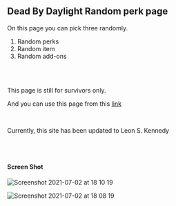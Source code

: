 ## Dead By Daylight Random perk page

On this page you can pick three randomly.

1. Random perks
2. Random item
3. Random add-ons

<br/></br>

This page is still for survivors only. 

And you can use this page from this [link](https://reader-wh94.github.io/dbd-random-perk/)

<br/>

Currently, this site has been updated to Leon S. Kennedy

<br/><br/>



#### Screen Shot

![Screenshot 2021-07-02 at 18 10 19](https://user-images.githubusercontent.com/68210266/124251337-c5fd7e80-db60-11eb-9477-c58c6963b328.jpg)

![Screenshot 2021-07-02 at 18 08 19](https://user-images.githubusercontent.com/68210266/124251244-ab2b0a00-db60-11eb-81d9-eb7efd8755d7.jpg)